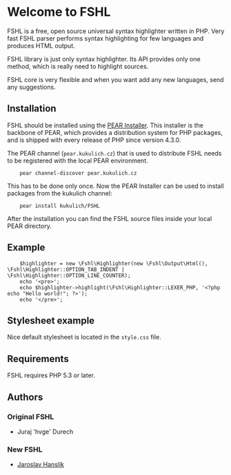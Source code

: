 # Welcome to FSHL #

FSHL is a free, open source universal syntax highlighter written in PHP. Very fast FSHL parser performs syntax highlighting for few languages and produces HTML output.

FSHL library is just only syntax highlighter. Its API provides only one method, which is really need to highlight sources.

FSHL core is very flexible and when you want add any new languages, send any suggestions.


## Installation ##

FSHL should be installed using the [PEAR Installer](http://pear.php.net/). This installer is the backbone of PEAR, which provides a distribution system for PHP packages, and is shipped with every release of PHP since version 4.3.0.

The PEAR channel (`pear.kukulich.cz`) that is used to distribute FSHL needs to be registered with the local PEAR environment.

```
	pear channel-discover pear.kukulich.cz
```

This has to be done only once. Now the PEAR Installer can be used to install packages from the kukulich channel:

```
	pear install kukulich/FSHL
```

After the installation you can find the FSHL source files inside your local PEAR directory.


## Example ##

```
	$highlighter = new \Fshl\Highlighter(new \Fshl\Output\Html(), \Fshl\Highlighter::OPTION_TAB_INDENT | \Fshl\Highlighter::OPTION_LINE_COUNTER);
	echo '<pre>';
	echo $highlighter->highlight(\Fshl\Highlighter::LEXER_PHP, '<?php echo "Hello world!"; ?>');
	echo '</pre>';
```

## Stylesheet example ##

Nice default stylesheet is located in the `style.css` file.


## Requirements ##

FSHL requires PHP 5.3 or later.


## Authors ##

### Original FSHL ###
* Juraj 'hvge' Durech

### New FSHL ###
* [Jaroslav Hanslík](https://github.com/kukulich)
